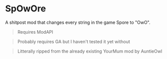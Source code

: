 # SpOwOre
A shitpost mod that changes every string in the game Spore to "OwO".
> Requires ModAPI 

> Probably requires GA but I haven't tested it yet without

> Litterally ripped from the already existing YourMum mod by AuntieOwl
